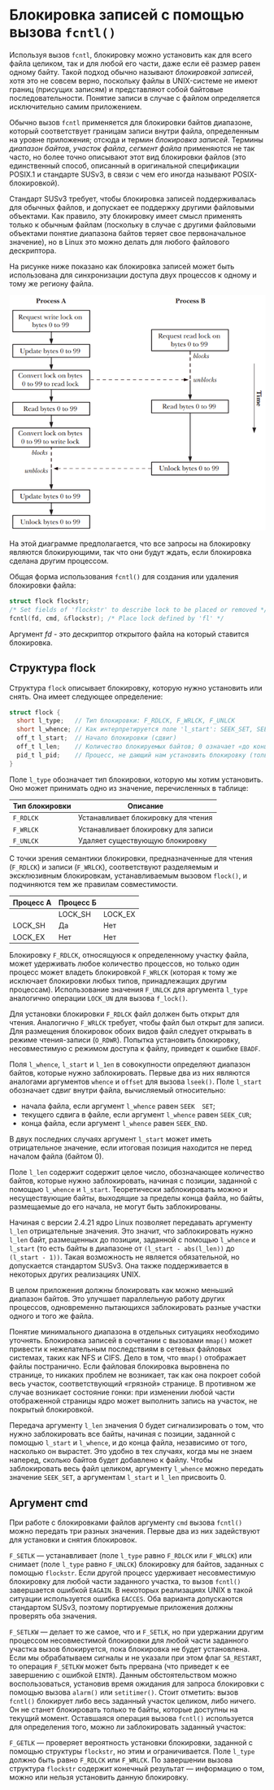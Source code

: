 # Блокировка записей с помощью вызова ```fcntl()```

Используя вызов ```fcntl```, блокировку можно установить как для всего файла
целиком, так и для любой его части, даже если её размер равен одному байту.
Такой подход обычно называют *блокировкой записей*, хотя это не совсем верно,
поскольку файлы в UNIX-системе не имеют границ (присущих записям) и
представляют собой байтовые последовательности. Понятие записи в случае с
файлом определяется исключительно самим приложением.

Обычно вызов ```fcntl``` применяется для блокировки байтов диапазоне, который
соответствует границам записи внутри файла, определенным на уровне приложения;
отсюда и термин *блокировка записей*. Термины *диапазон байтов*,
*участок файла*, *сегмент файла* применяются не так часто, но более точно
описывают этот вид блокировки файлов (это единственный способ, описанный в
оригинальной спецификации POSIX.1 и стандарте SUSv3, в связи с чем его
иногда называют POSIX-блокировкой).

Стандарт SUSv3 требует, чтобы блокировка записей поддерживалась для обычных
файлов, и допускает ее поддержку другими файловыми объектами. Как правило, эту
блокировку имеет смысл применять только к обычным файлам (поскольку в случае с
другими файловыми объектами понятие диапазона байтов теряет свое первоначальное
значение), но в Linux это можно делать для любого файлового дескриптора.

На рисунке ниже показано как блокировка записей может быть использована для
синхронизации доступа двух процессов к одному и тому же региону файла.

![Использование блокировки записей для синхронизации доступа к одному и тому же региону файла](Figure_55-2.png)

На этой диаграмме предполагается, что все запросы на блокировку являются
блокирующими, так что они будут ждать, если блокировка сделана другим
процессом.

Общая форма использования ```fcntl()``` для создания или удаления блокировки файла:

```c
struct flock flockstr;
/* Set fields of 'flockstr' to describe lock to be placed or removed */
fcntl(fd, cmd, &flockstr); /* Place lock defined by 'fl' */
```

Аргумент *fd* - это дескриптор открытого файла на который ставится блокировка.

## Структура flock

Структура ```flock``` описывает блокировку, которую нужно установить или снять.
Она имеет следующее определение:

```c
struct flock {
  short l_type;   // Тип блокировки: F_RDLCK, F_WRLCK, F_UNLCK
  short l_whence; // Как интерпретируется поле 'l_start': SEEK_SET, SEEK_CUR, SEEK_END
  off_t l_start;  // Начало блокировки (сдвиг)
  off_t l_len;    // Количество блокируемых байтов; 0 означает «до конца файла»
  pid_t l_pid;    // Процесс, не дающий нам установить блокировку (только для F_GETLK)
}
```

Поле ```l_type``` обозначает тип блокировки, которую мы хотим установить.
Оно может принимать одно из значение, перечисленных в таблице:

| Тип блокировки       | Описание                            |
| -------------------- | ----------------------------------- |
| ```F_RDLCK```        | Устанавливает блокировку для чтения |
| ```F_WRLCK```        | Устанавливает блокировку для записи |
| ```F_UNLCK```        | Удаляет существующую блокировку     |

С точки зрения семантики блокировки, предназначенные для чтения (```F_RDLCK```)
и записи (```F_WRLCK```), соответствуют разделяемым и эксклюзивным блокировкам,
устанавливаемым вызовом ```flock()```, и подчиняются тем же правилам совместимости.

| Процесс А | Процесс Б |         |
| --------- | --------- | ------- |
|           | LOCK_SH   | LOCK_EX |
| LOCK_SH   | Да        | Нет     |
| LOCK_EX   | Нет       | Нет     |

Блокировку ```F_RDLCK```, относящуюся к определенному участку файла, может удерживать
любое количество процессов, но только один процесс может владеть блокировкой ```F_WRLCK```
(которая к тому же исключает блокировки любых типов, принадлежащих
другим процессам). Использование значения ```F_UNLCK``` для аргумента ```l_type```
аналогично операции ```LOCK_UN``` для вызова ```f_lock()```.

Для установки блокировки ```F_RDLCK``` файл должен быть открыт для чтения.
Аналогично ```F_WRLCK``` требует, чтобы файл был открыт для записи.
Для размещения блокировок обоих видов файл следует открывать в режиме чтения-записи (```O_RDWR```).
Попытка установить блокировку, несовместимую с режимом доступа к файлу, приведет к ошибке ```EBADF```.

Поля ```l_whence```, ```l_start``` и ```l_1еп``` в совокупности определяют диапазон байтов, которые нужно заблокировать.
Первые два из них являются аналогами аргументов ```whence``` и ```offset``` для вызова ```lseek()```.
Поле ```l_start``` обозначает сдвиг внутри файла, вычисляемый относительно:

- начала файла, если аргумент ```l_whence``` равен ```SEEK	SET```;
- текущего сдвига в файле, если аргумент ```l_whence``` равен ```SEEK_CUR```;
- конца файла, если аргумент ```l_whence``` равен ```SEEK_END```.

В двух последних случаях аргумент ```l_start``` может иметь отрицательное значение, если итоговая позиция находится не перед началом файла (байтом 0).

Поле ```l_lеп``` содержит содержит целое число, обозначающее количество байтов, которые нужно заблокировать, начиная с позиции, заданной с помощью ```l_whence``` и ```l_start```.
Теоретически заблокировать можно и несуществующие байты, выходящие за пределы конца файла, но байты, размещаемые до его начала, не могут быть заблокированы.

Начиная с версии 2.4.21 ядро Linux позволяет передавать аргументу ```l_lеп``` отрицательные значения.
Это значит, что заблокировать нужно ```l_lеп``` байт, размещенных до позиции, заданной с помощью ```l_whence``` и ```l_start``` (то есть байты в диапазоне от ```(l_start - abs(l_len))``` до ```(l_start - 1))```.
Такая возможность не является обязательной, но допускается стандартом SUSv3.
Она также поддерживается в некоторых других реализациях UNIX.

В целом приложения должны блокировать как можно меньший диапазон байтов.
Это улучшает параллельную работу других процессов, одновременно пытающихся заблокировать разные участки одного и того же файла.

Понятие минимального диапазона в отдельных ситуациях необходимо уточнять.
Блокировка записей в сочетании с вызовами ```mmap()``` может привести к нежелательным последствиям в сетевых файловых системах, таких как NFS и CIFS.
Дело в том, что ```mmap()``` отображает файлы постранично.
Если файловая блокировка выровнена по странице, то никаких проблем не возникает, так как она покроет собой весь участок, соответствующий «грязной» странице.
В противном же случае возникает состояние гонки: при изменении любой части отображенной страницы ядро может выполнить запись на участок, не покрытый блокировкой.

Передача аргументу ```l_lеп``` значения 0 будет сигнализировать о том, что нужно заблокировать все байты, начиная с позиции, заданной с помощью ```l_start``` и ```l_whence```, и до конца файла, независимо от того, насколько он вырастет.
Это удобно в тех случаях, когда мы не знаем наперед, сколько байтов будет добавлено к файлу.
Чтобы заблокировать весь файл целиком, аргументу ```l_whence``` можно передать значение ```SEEK_SET```, а аргументам ```l_start``` и ```l_lеп``` присвоить 0.

## Аргумент cmd

При работе с блокировками файлов аргументу ```cmd``` вызова ```fcntl()``` можно передать три разных значения.
Первые два из них задействуют для установки и снятия блокировок.

```F_SETLK``` — устанавливает (поле ```l_type``` равно ```F_RDLCK``` или ```F_WRLCK```) или снимает (поле ```l_type``` равно ```F_UNLCK```) блокировку для байтов, заданных с помощью ```flockstr```.
Если другой процесс удерживает несовместимую блокировку для любой части заданного участка, то вызов ```fcntl()``` завершается ошибкой ```ЕAGAIN```.
В некоторых реализациях UNIX в такой ситуации используется ошибка ```EACCES```.
Оба варианта допускаются стандартом SUSv3, поэтому портируемые приложения должны проверять оба значения.

```F_SETLKW``` — делает то же самое, что и ```F_SETLK```, но при удержании другим процессом несовместимой блокировки для любой части заданного участка вызов блокируется, пока блокировка не будет установлена.
Если мы обрабатываем сигналы и не указали при этом флаг ```SA_RESTART```, то операция ```F_SETLKW``` может быть прервана (что приведет к ее завершению с ошибкой ```EINTR```).
Данным обстоятельством можно воспользоваться, установив время ожидания для запроса блокировки с помощью вызова ```alarm()``` или ```setitimer()```.
Стоит отметить: вызов ```fcntl()``` блокирует либо весь заданный участок целиком, либо ничего.
Он не станет блокировать только те байты, которые доступны на текущий момент.
Оставшаяся операция вызова ```fcntl()``` используется для определения того, можно ли заблокировать заданный участок:

```F_GETLK``` — проверяет вероятность установки блокировки, заданной с помощью структуры ```flockstr```, но этим и ограничивается.
Поле ```l_type``` должно быть равно ```F_RDLCK``` или ```F_WRLCK```.
По завершении вызова структура ```flockstr``` содержит конечный результат — информацию о том, можно или нельзя установить данную блокировку.
